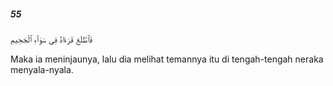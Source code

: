 ##### 55

<span class="ayah">فَٱطَّلَعَ فَرَءَاهُ فِى سَوَآءِ ٱلْجَحِيمِ</span>

<span class="ayah_translation">Maka ia meninjaunya, lalu dia melihat temannya itu di tengah-tengah neraka menyala-nyala.</span>
